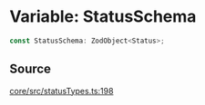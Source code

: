 # Variable: StatusSchema

```ts
const StatusSchema: ZodObject<Status>;
```

## Source

[core/src/statusTypes.ts:198](https://github.com/firebase/genkit/blob/2b0be364306d92a8e7d13efc2da4fb04c1d21e29/js/core/src/statusTypes.ts#L198)
